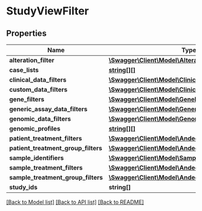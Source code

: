 # StudyViewFilter

## Properties
Name | Type | Description | Notes
------------ | ------------- | ------------- | -------------
**alteration_filter** | [**\Swagger\Client\Model\AlterationFilter**](AlterationFilter.md) |  | [optional] 
**case_lists** | [**string[][]**](array.md) |  | [optional] 
**clinical_data_filters** | [**\Swagger\Client\Model\ClinicalDataFilter[]**](ClinicalDataFilter.md) |  | [optional] 
**custom_data_filters** | [**\Swagger\Client\Model\ClinicalDataFilter[]**](ClinicalDataFilter.md) |  | [optional] 
**gene_filters** | [**\Swagger\Client\Model\GeneFilter[]**](GeneFilter.md) |  | [optional] 
**generic_assay_data_filters** | [**\Swagger\Client\Model\GenericAssayDataFilter[]**](GenericAssayDataFilter.md) |  | [optional] 
**genomic_data_filters** | [**\Swagger\Client\Model\GenomicDataFilter[]**](GenomicDataFilter.md) |  | [optional] 
**genomic_profiles** | [**string[][]**](array.md) |  | [optional] 
**patient_treatment_filters** | [**\Swagger\Client\Model\AndedPatientTreatmentFilters**](AndedPatientTreatmentFilters.md) |  | [optional] 
**patient_treatment_group_filters** | [**\Swagger\Client\Model\AndedPatientTreatmentFilters**](AndedPatientTreatmentFilters.md) |  | [optional] 
**sample_identifiers** | [**\Swagger\Client\Model\SampleIdentifier[]**](SampleIdentifier.md) |  | [optional] 
**sample_treatment_filters** | [**\Swagger\Client\Model\AndedSampleTreatmentFilters**](AndedSampleTreatmentFilters.md) |  | [optional] 
**sample_treatment_group_filters** | [**\Swagger\Client\Model\AndedSampleTreatmentFilters**](AndedSampleTreatmentFilters.md) |  | [optional] 
**study_ids** | **string[]** |  | [optional] 

[[Back to Model list]](../README.md#documentation-for-models) [[Back to API list]](../README.md#documentation-for-api-endpoints) [[Back to README]](../README.md)


